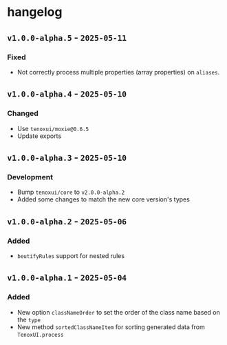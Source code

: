 # hangelog

## `v1.0.0-alpha.5` - `2025-05-11`

### Fixed

- Not correctly process multiple properties (array properties) on `aliases`.

## `v1.0.0-alpha.4` - `2025-05-10`

### Changed

- Use `tenoxui/moxie@0.6.5`
- Update exports

## `v1.0.0-alpha.3` - `2025-05-10`

### Development

- Bump `tenoxui/core` to `v2.0.0-alpha.2`
- Added some changes to match the new core version's types

## `v1.0.0-alpha.2` - `2025-05-06`

### Added

- `beutifyRules` support for nested rules

## `v1.0.0-alpha.1` - `2025-05-04`

### Added

- New option `classNameOrder` to set the order of the class name based on the `type`
- New method `sortedClassNameItem` for sorting generated data from `TenoxUI.process`
